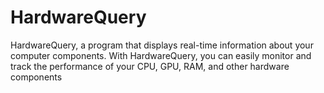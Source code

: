 # HardwareQuery
HardwareQuery, a program that displays real-time information about your computer components. With HardwareQuery, you can easily monitor and track the performance of your CPU, GPU, RAM, and other hardware components
